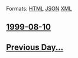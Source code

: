 
Formats: [HTML](1999/08/10/index.html)  [JSON](1999/08/10/index.json)  [XML](1999/08/10/index.xml)  

## [1999-08-10](/news/1999/08/10/index.md)

## [Previous Day...](/news/1999/08/9/index.md)

